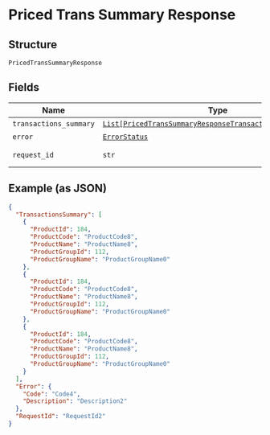 
# Priced Trans Summary Response

## Structure

`PricedTransSummaryResponse`

## Fields

| Name | Type | Tags | Description |
|  --- | --- | --- | --- |
| `transactions_summary` | [`List[PricedTransSummaryResponseTransactionsSummaryItems]`](../../doc/models/priced-trans-summary-response-transactions-summary-items.md) | Optional | - |
| `error` | [`ErrorStatus`](../../doc/models/error-status.md) | Optional | - |
| `request_id` | `str` | Optional | API Request Id |

## Example (as JSON)

```json
{
  "TransactionsSummary": [
    {
      "ProductId": 184,
      "ProductCode": "ProductCode8",
      "ProductName": "ProductName8",
      "ProductGroupId": 112,
      "ProductGroupName": "ProductGroupName0"
    },
    {
      "ProductId": 184,
      "ProductCode": "ProductCode8",
      "ProductName": "ProductName8",
      "ProductGroupId": 112,
      "ProductGroupName": "ProductGroupName0"
    },
    {
      "ProductId": 184,
      "ProductCode": "ProductCode8",
      "ProductName": "ProductName8",
      "ProductGroupId": 112,
      "ProductGroupName": "ProductGroupName0"
    }
  ],
  "Error": {
    "Code": "Code4",
    "Description": "Description2"
  },
  "RequestId": "RequestId2"
}
```

